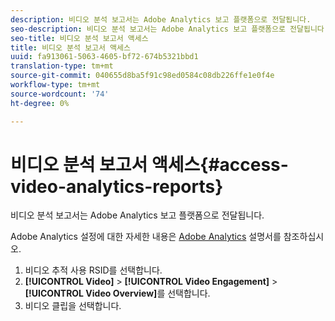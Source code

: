 ```yaml
---
description: 비디오 분석 보고서는 Adobe Analytics 보고 플랫폼으로 전달됩니다.
seo-description: 비디오 분석 보고서는 Adobe Analytics 보고 플랫폼으로 전달됩니다.
seo-title: 비디오 분석 보고서 액세스
title: 비디오 분석 보고서 액세스
uuid: fa913061-5063-4605-bf72-674b5321bbd1
translation-type: tm+mt
source-git-commit: 040655d8ba5f91c98ed0584c08db226ffe1e0f4e
workflow-type: tm+mt
source-wordcount: '74'
ht-degree: 0%

---
```



# 비디오 분석 보고서 액세스{#access-video-analytics-reports}

비디오 분석 보고서는 Adobe Analytics 보고 플랫폼으로 전달됩니다.

Adobe Analytics 설정에 대한 자세한 내용은 [Adobe Analytics](https://microsite.omniture.com/t2/help/en_US/reference/) 설명서를 참조하십시오.
1. 비디오 추적 사용 RSID를 선택합니다.
1. **[!UICONTROL Video]** > **[!UICONTROL Video Engagement]** > **[!UICONTROL Video Overview]**&#x200B;를 선택합니다.
1. 비디오 클립을 선택합니다.
